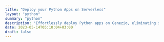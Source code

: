 ```yaml
---
title: "Deploy your Python Apps on Serverless"
layout: "python"
summary: "python"
description: "Effortlessly deploy Python apps on Genezio, eliminating server management. Enjoy seamless scaling, reduced costs, and increased flexibility with serverless."
date: 2023-05-14T05:10:04+03:00
draft: false
---
```


